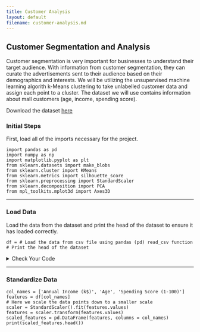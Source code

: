 ```yaml
---
title: Customer Analysis
layout: default
filename: customer-analysis.md
--- 
```


## Customer Segmentation and Analysis
Customer segmentation is very important for businesses to understand their target audience. With information from customer segmentation, they can curate the advertisements sent to their audience based on their demographics and interests.  We will be utilizing the unsupervised machine learning algorith k-Means clustering to take unlabelled customer data and assign each point to a cluster. The dataset we will use contains information about mall customers (age, income, spending score).

Download the dataset [here](datasets/Mall_Customers.csv)

### Initial Steps

First, load all of the imports necessary for the project.

```
import pandas as pd
import numpy as np
import matplotlib.pyplot as plt
from sklearn.datasets import make_blobs
from sklearn.cluster import KMeans
from sklearn.metrics import silhouette_score
from sklearn.preprocessing import StandardScaler
from sklearn.decomposition import PCA
from mpl_toolkits.mplot3d import Axes3D
```

***
### Load Data

Load the data from the dataset and print the head of the dataset to ensure it has loaded correctly.

```
df = # Load the data from csv file using pandas (pd) read_csv function
# Print the head of the dataset
```

<details markdown="1">

<summary>Check Your Code</summary>

```
df = pd.read_csv('Mall_Customers.csv')
print(df.head())
```

</details>

***
### Standardize Data

```
col_names = ['Annual Income (k$)', 'Age', 'Spending Score (1-100)']
features = df[col_names]
# Here we scale the data points down to a smaller scale
scaler = StandardScaler().fit(features.values)
features = scaler.transform(features.values)
scaled_features = pd.DataFrame(features, columns = col_names)
print(scaled_features.head())
```
